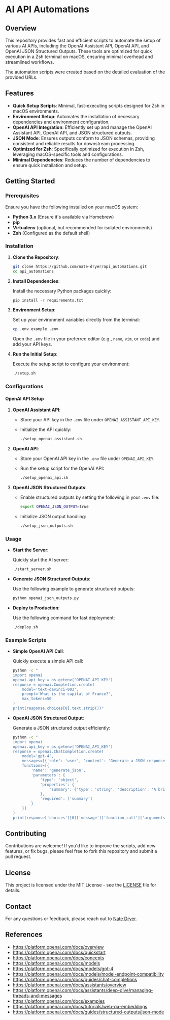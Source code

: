 # AI API Automations

## Overview

This repository provides fast and efficient scripts to automate the setup of various AI APIs, including the OpenAI Assistant API, OpenAI API, and OpenAI JSON Structured Outputs. These tools are optimized for quick execution in a Zsh terminal on macOS, ensuring minimal overhead and streamlined workflows.

The automation scripts were created based on the detailed evaluation of the provided URLs.

## Features

- **Quick Setup Scripts**: Minimal, fast-executing scripts designed for Zsh in macOS environments.
- **Environment Setup**: Automates the installation of necessary dependencies and environment configuration.
- **OpenAI API Integration**: Efficiently set up and manage the OpenAI Assistant API, OpenAI API, and JSON structured outputs.
- **JSON Mode**: Ensures outputs conform to JSON schemas, providing consistent and reliable results for downstream processing.
- **Optimized for Zsh**: Specifically optimized for execution in Zsh, leveraging macOS-specific tools and configurations.
- **Minimal Dependencies**: Reduces the number of dependencies to ensure quick installation and setup.

## Getting Started

### Prerequisites

Ensure you have the following installed on your macOS system:

- **Python 3.x** (Ensure it's available via Homebrew)
- **pip**
- **Virtualenv** (optional, but recommended for isolated environments)
- **Zsh** (Configured as the default shell)

### Installation

1. **Clone the Repository**:

   ```zsh
   git clone https://github.com/nate-dryer/api_automations.git
   cd api_automations
   ```

2. **Install Dependencies**:

   Install the necessary Python packages quickly:

   ```zsh
   pip install -r requirements.txt
   ```

3. **Environment Setup**:

   Set up your environment variables directly from the terminal:

   ```zsh
   cp .env.example .env
   ```

   Open the `.env` file in your preferred editor (e.g., `nano`, `vim`, or `code`) and add your API keys.

4. **Run the Initial Setup**:

   Execute the setup script to configure your environment:

   ```zsh
   ./setup.sh
   ```

### Configurations

#### OpenAI API Setup

1. **OpenAI Assistant API**:
   - Store your API key in the `.env` file under `OPENAI_ASSISTANT_API_KEY`.
   - Initialize the API quickly:

     ```zsh
     ./setup_openai_assistant.sh
     ```

2. **OpenAI API**:
   - Store your OpenAI API key in the `.env` file under `OPENAI_API_KEY`.
   - Run the setup script for the OpenAI API:

     ```zsh
     ./setup_openai_api.sh
     ```

3. **OpenAI JSON Structured Outputs**:
   - Enable structured outputs by setting the following in your `.env` file:

     ```zsh
     export OPENAI_JSON_OUTPUT=true
     ```
   - Initialize JSON output handling:

     ```zsh
     ./setup_json_outputs.sh
     ```

### Usage

- **Start the Server**:

  Quickly start the AI server:

  ```zsh
  ./start_server.sh
  ```

- **Generate JSON Structured Outputs**:

  Use the following example to generate structured outputs:

  ```zsh
  python openai_json_outputs.py
  ```

- **Deploy to Production**:

  Use the following command for fast deployment:

  ```zsh
  ./deploy.sh
  ```

### Example Scripts

- **Simple OpenAI API Call**:

  Quickly execute a simple API call:

  ```zsh
  python -c "
  import openai
  openai.api_key = os.getenv('OPENAI_API_KEY')
  response = openai.Completion.create(
      model='text-davinci-003',
      prompt='What is the capital of France?',
      max_tokens=50
  )
  print(response.choices[0].text.strip())"
  ```

- **OpenAI JSON Structured Output**:

  Generate a JSON structured output efficiently:

  ```zsh
  python -c "
  import openai
  openai.api_key = os.getenv('OPENAI_API_KEY')
  response = openai.ChatCompletion.create(
      model='gpt-4',
      messages=[{'role': 'user', 'content': 'Generate a JSON response with a summary of AI trends in 2024'}],
      functions=[{
          'name': 'generate_json',
          'parameters': {
              'type': 'object',
              'properties': {
                  'summary': {'type': 'string', 'description': 'A brief summary of AI trends in 2024.'}
              },
              'required': ['summary']
          }
      }]
  )
  print(response['choices'][0]['message']['function_call']['arguments'])"
  ```

## Contributing

Contributions are welcome! If you'd like to improve the scripts, add new features, or fix bugs, please feel free to fork this repository and submit a pull request.

## License

This project is licensed under the MIT License - see the [LICENSE](LICENSE) file for details.

## Contact

For any questions or feedback, please reach out to [Nate Dryer](https://github.com/nate-dryer).

## References

- https://platform.openai.com/docs/overview
- https://platform.openai.com/docs/quickstart
- https://platform.openai.com/docs/concepts
- https://platform.openai.com/docs/models
- https://platform.openai.com/docs/models/gpt-4
- https://platform.openai.com/docs/models/model-endpoint-compatibility
- https://platform.openai.com/docs/guides/chat-completions
- https://platform.openai.com/docs/assistants/overview
- https://platform.openai.com/docs/assistants/deep-dive/managing-threads-and-messages
- https://platform.openai.com/docs/examples
- https://platform.openai.com/docs/tutorials/web-qa-embeddings
- https://platform.openai.com/docs/guides/structured-outputs/json-mode
